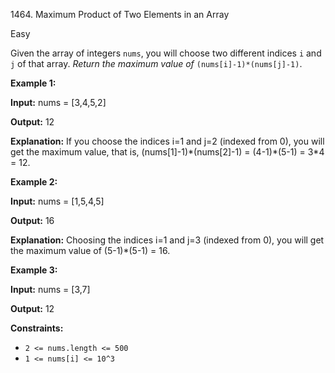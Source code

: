 1464\. Maximum Product of Two Elements in an Array

Easy

Given the array of integers `nums`, you will choose two different indices `i` and `j` of that array. _Return the maximum value of_ `(nums[i]-1)*(nums[j]-1)`.

**Example 1:**

**Input:** nums = [3,4,5,2]

**Output:** 12

**Explanation:** If you choose the indices i=1 and j=2 (indexed from 0), you will get the maximum value, that is, (nums[1]-1)\*(nums[2]-1) = (4-1)\*(5-1) = 3\*4 = 12.

**Example 2:**

**Input:** nums = [1,5,4,5]

**Output:** 16

**Explanation:** Choosing the indices i=1 and j=3 (indexed from 0), you will get the maximum value of (5-1)\*(5-1) = 16.

**Example 3:**

**Input:** nums = [3,7]

**Output:** 12

**Constraints:**

*   `2 <= nums.length <= 500`
*   `1 <= nums[i] <= 10^3`